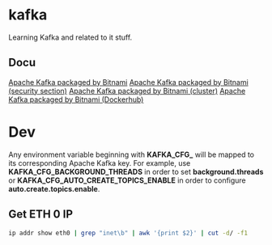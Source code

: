 # kafka
Learning Kafka and related to it stuff.

## Docu
[Apache Kafka packaged by Bitnami](https://github.com/bitnami/containers/tree/main/bitnami/kafka#apache-kafka-packaged-by-bitnami)
[Apache Kafka packaged by Bitnami (security section)](https://github.com/bitnami/containers/tree/main/bitnami/kafka#security)
[Apache Kafka packaged by Bitnami (cluster)](https://github.com/bitnami/containers/tree/main/bitnami/kafka#setting-up-a-apache-kafka-cluster)
[Apache Kafka packaged by Bitnami (Dockerhub)](https://hub.docker.com/r/bitnami/kafka)

# Dev
Any environment variable beginning with **KAFKA_CFG_** will be mapped to its corresponding Apache Kafka key. For example, use **KAFKA_CFG_BACKGROUND_THREADS** in order to set **background.threads** or **KAFKA_CFG_AUTO_CREATE_TOPICS_ENABLE** in order to configure **auto.create.topics.enable**.

## Get ETH 0 IP
```bash
ip addr show eth0 | grep "inet\b" | awk '{print $2}' | cut -d/ -f1
```